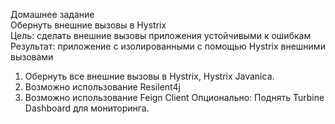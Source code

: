 Домашнее задание  
Обернуть внешние вызовы в Hystrix  
Цель: сделать внешние вызовы приложения устойчивыми к ошибкам  
Результат: приложение с изолированными с помощью Hystrix внешними вызовами  
1. Обернуть все внешние вызовы в Hystrix, Hystrix Javanica.
2. Возможно использование Resilent4j
3. Возможно использование Feign Client
Опционально: Поднять Turbine Dashboard для мониторинга.

